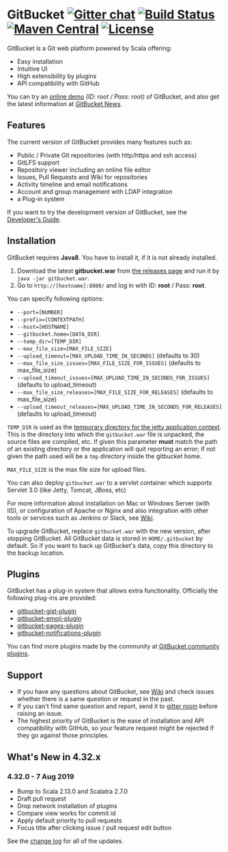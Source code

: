 GitBucket [![Gitter chat](https://badges.gitter.im/gitbucket/gitbucket.svg)](https://gitter.im/gitbucket/gitbucket) [![Build Status](https://travis-ci.org/gitbucket/gitbucket.svg?branch=master)](https://travis-ci.org/gitbucket/gitbucket) [![Maven Central](https://maven-badges.herokuapp.com/maven-central/io.github.gitbucket/gitbucket_2.13/badge.svg)](https://maven-badges.herokuapp.com/maven-central/io.github.gitbucket/gitbucket_2.13) [![License](https://img.shields.io/badge/License-Apache%202.0-blue.svg)](https://github.com/gitbucket/gitbucket/blob/master/LICENSE)
=========

GitBucket is a Git web platform powered by Scala offering:

- Easy installation
- Intuitive UI
- High extensibility by plugins
- API compatibility with GitHub

You can try an [online demo](https://gitbucket.herokuapp.com/) *(ID: root / Pass: root)* of GitBucket, and also get the latest information at [GitBucket News](https://gitbucket.github.io/gitbucket-news/).

Features
--------
The current version of GitBucket provides many features such as:

- Public / Private Git repositories (with http/https and ssh access)
- GitLFS support
- Repository viewer including an online file editor
- Issues, Pull Requests and Wiki for repositories
- Activity timeline and email notifications
- Account and group management with LDAP integration
- a Plug-in system

If you want to try the development version of GitBucket, see the [Developer's Guide](https://github.com/gitbucket/gitbucket/blob/master/doc/readme.md).

Installation
--------
GitBucket requires **Java8**. You have to install it, if it is not already installed.

1. Download the latest **gitbucket.war** from [the releases page](https://github.com/gitbucket/gitbucket/releases) and run it by `java -jar gitbucket.war`.
2. Go to `http://[hostname]:8080/` and log in with ID: **root** / Pass: **root**.

You can specify following options:

- `--port=[NUMBER]`
- `--prefix=[CONTEXTPATH]`
- `--host=[HOSTNAME]`
- `--gitbucket.home=[DATA_DIR]`
- `--temp_dir=[TEMP_DIR]`
- `--max_file_size=[MAX_FILE_SIZE]`
- `--upload_timeout=[MAX_UPLOAD_TIME_IN_SECONDS]` (defaults to 30)
- `--max_file_size_issues=[MAX_FILE_SIZE_FOR_ISSUES]` (defaults to max_file_size)
- `--upload_timeout_issues=[MAX_UPLOAD_TIME_IN_SECONDS_FOR_ISSUES]` (defaults to upload_timeout)
- `--max_file_size_releases=[MAX_FILE_SIZE_FOR_RELEASES]` (defaults to max_file_size)
- `--upload_timeout_releases=[MAX_UPLOAD_TIME_IN_SECONDS_FOR_RELEASES]` (defaults to upload_timeout)

`TEMP_DIR` is used as the [temporary directory for the jetty application context](https://www.eclipse.org/jetty/documentation/9.3.x/ref-temporary-directories.html). This is the directory into which the `gitbucket.war` file is unpacked, the source files are compiled, etc. If given this parameter **must** match the path of an existing directory or the application will quit reporting an error; if not given the path used will be a `tmp` directory inside the gitbucket home.

`MAX_FILE_SIZE` is the max file size for upload files.

You can also deploy `gitbucket.war` to a servlet container which supports Servlet 3.0 (like Jetty, Tomcat, JBoss, etc)

For more information about installation on Mac or Windows Server (with IIS), or configuration of Apache or Nginx and also integration with other tools or services such as Jenkins or Slack, see [Wiki](https://github.com/gitbucket/gitbucket/wiki).

To upgrade GitBucket, replace `gitbucket.war` with the new version, after stopping GitBucket. All GitBucket data is stored in `HOME/.gitbucket` by default. So if you want to back up GitBucket's data, copy this directory to the backup location.

Plugins
--------
GitBucket has a plug-in system that allows extra functionality. Officially the following plug-ins are provided:

- [gitbucket-gist-plugin](https://github.com/gitbucket/gitbucket-gist-plugin)
- [gitbucket-emoji-plugin](https://github.com/gitbucket/gitbucket-emoji-plugin)
- [gitbucket-pages-plugin](https://github.com/gitbucket/gitbucket-pages-plugin)
- [gitbucket-notifications-plugin](https://github.com/gitbucket/gitbucket-notifications-plugin)

You can find more plugins made by the community at [GitBucket community plugins](https://gitbucket-plugins.github.io/).

Support
--------

- If you have any questions about GitBucket, see [Wiki](https://github.com/gitbucket/gitbucket/wiki) and check issues whether there is a same question or request in the past.
- If you can't find same question and report, send it to [gitter room](https://gitter.im/gitbucket/gitbucket) before raising an issue.
- The highest priority of GitBucket is the ease of installation and API compatibility with GitHub, so your feature request might be rejected if they go against those principles.

What's New in 4.32.x
-------------
### 4.32.0 - 7 Aug 2019

- Bump to Scala 2.13.0 and Scalatra 2.7.0
- Draft pull request
- Drop network installation of plugins
- Compare view works for commit id
- Apply default priority to pull requests
- Focus title after clicking issue / pull request edit button

See the [change log](CHANGELOG.md) for all of the updates.
